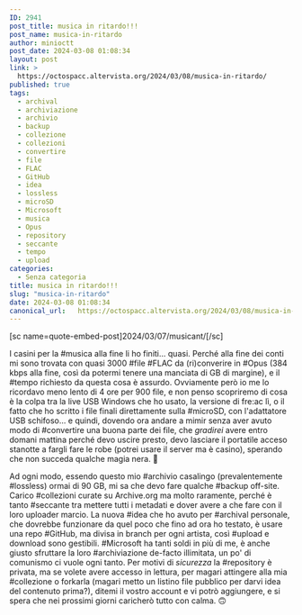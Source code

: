 ```yaml
---
ID: 2941
post_title: musica in ritardo!!!
post_name: musica-in-ritardo
author: minioctt
post_date: 2024-03-08 01:08:34
layout: post
link: >
  https://octospacc.altervista.org/2024/03/08/musica-in-ritardo/
published: true
tags:
  - archival
  - archiviazione
  - archivio
  - backup
  - collezione
  - collezioni
  - convertire
  - file
  - FLAC
  - GitHub
  - idea
  - lossless
  - microSD
  - Microsoft
  - musica
  - Opus
  - repository
  - seccante
  - tempo
  - upload
categories:
  - Senza categoria
title: musica in ritardo!!!
slug: "musica-in-ritardo"
date: 2024-03-08 01:08:34
canonical_url:   https://octospacc.altervista.org/2024/03/08/musica-in-ritardo/
---
```

<!-- wp:paragraph -->
<p markdown="1">[sc name=quote-embed-post]2024/03/07/musicant/[/sc]</p>
<!-- /wp:paragraph -->

<!-- wp:paragraph -->
<p markdown="1">I casini per la #musica alla fine li ho finiti... quasi. Perché alla fine dei conti mi sono trovata con quasi 3000 #file #FLAC da (ri)converire in #Opus (384 kbps alla fine, così da potermi tenere una manciata di GB di margine), e il #tempo richiesto da questa cosa è assurdo. Ovviamente però io me lo ricordavo meno lento di 4 ore per 900 file, e non penso scopriremo di cosa è la colpa tra la live USB Windows che ho usato, la versione di fre:ac lì, o il fatto che ho scritto i file finali direttamente sulla #microSD, con l'adattatore USB schifoso... e quindi, dovendo ora andare a mimir senza aver avuto modo di #convertire una buona parte dei file, che <em>gradirei</em> avere entro domani mattina perché devo uscire presto, devo lasciare il portatile acceso stanotte a fargli fare le robe (potrei usare il server ma è casino), sperando che non succeda qualche magia nera. 😤</p>
<!-- /wp:paragraph -->

<!-- wp:paragraph -->
<p markdown="1">Ad ogni modo, essendo questo mio #archivio casalingo (prevalentemente #lossless) ormai di 90 GB, mi sa che devo fare qualche #backup off-site. Carico #collezioni curate su Archive.org ma molto raramente, perché è tanto #seccante tra mettere tutti i metadati e dover avere a che fare con il loro uploader marcio. La nuova #idea che ho avuto per #archival personale, che dovrebbe funzionare da quel poco che fino ad ora ho testato, è usare una repo #GitHub, ma divisa in branch per ogni artista, così #upload e download sono gestibili. #Microsoft ha tanti soldi in più di me, è anche giusto sfruttare la loro #archiviazione de-facto illimitata, un po' di comunismo ci vuole ogni tanto. Per motivi di <em>sicurezza</em> la #repository è privata, ma se volete avere accesso in lettura, per magari attingere alla mia #collezione o forkarla (magari metto un listino file pubblico per darvi idea del contenuto prima?), ditemi il vostro account e vi potrò aggiungere, e si spera che nei prossimi giorni caricherò tutto con calma. 🙃</p>
<!-- /wp:paragraph -->